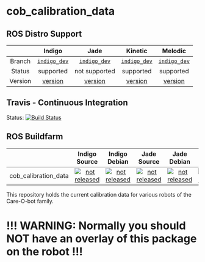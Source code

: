 cob_calibration_data
===========

## ROS Distro Support

|         | Indigo | Jade | Kinetic | Melodic |
|:-------:|:------:|:----:|:-------:|:-------:|
| Branch  | [`indigo_dev`](https://github.com/ipa320/cob_calibration_data/tree/indigo_dev) | [`indigo_dev`](https://github.com/ipa320/cob_calibration_data/tree/indigo_dev) | [`indigo_dev`](https://github.com/ipa320/cob_calibration_data/tree/indigo_dev) | [`indigo_dev`](https://github.com/ipa320/cob_calibration_data/tree/indigo_dev) |
| Status  |  supported | not supported | supported | supported |
| Version | [version](http://repositories.ros.org/status_page/ros_indigo_default.html?q=cob_calibration_data) | [version](http://repositories.ros.org/status_page/ros_jade_default.html?q=cob_calibration_data) | [version](http://repositories.ros.org/status_page/ros_kinetic_default.html?q=cob_calibration_data) | [version](http://repositories.ros.org/status_page/ros_melodic_default.html?q=cob_calibration_data) |

## Travis - Continuous Integration

Status: [![Build Status](https://app.travis-ci.com/ipa320/cob_calibration_data.svg?branch=indigo_dev)](https://app.travis-ci.com/ipa320/cob_calibration_data)

## ROS Buildfarm

|         | Indigo Source | Indigo Debian | Jade Source | Jade Debian | Kinetic Source | Kinetic Debian | Melodic Source | Melodic Debian |
|:-------:|:-------------:|:-------------:|:-----------:|:-----------:|:--------------:|:--------------:|:--------------:|:--------------:|
| cob_calibration_data | [![not released](http://build.ros.org/buildStatus/icon?job=Isrc_uT__cob_calibration_data__ubuntu_trusty__source)](http://build.ros.org/view/Isrc_uT/job/Isrc_uT__cob_calibration_data__ubuntu_trusty__source/) | [![not released](http://build.ros.org/buildStatus/icon?job=Ibin_uT64__cob_calibration_data__ubuntu_trusty_amd64__binary)](http://build.ros.org/view/Ibin_uT64/job/Ibin_uT64__cob_calibration_data__ubuntu_trusty_amd64__binary/) | [![not released](http://build.ros.org/buildStatus/icon?job=Jsrc_uT__cob_calibration_data__ubuntu_trusty__source)](http://build.ros.org/view/Jsrc_uT/job/Jsrc_uT__cob_calibration_data__ubuntu_trusty__source/) | [![not released](http://build.ros.org/buildStatus/icon?job=Jbin_uT64__cob_calibration_data__ubuntu_trusty_amd64__binary)](http://build.ros.org/view/Jbin_uT64/job/Jbin_uT64__cob_calibration_data__ubuntu_trusty_amd64__binary/) | [![not released](http://build.ros.org/buildStatus/icon?job=Ksrc_uX__cob_calibration_data__ubuntu_xenial__source)](http://build.ros.org/view/Ksrc_uX/job/Ksrc_uX__cob_calibration_data__ubuntu_xenial__source/) | [![not released](http://build.ros.org/buildStatus/icon?job=Kbin_uX64__cob_calibration_data__ubuntu_xenial_amd64__binary)](http://build.ros.org/view/Kbin_uX64/job/Kbin_uX64__cob_calibration_data__ubuntu_xenial_amd64__binary/) | [![not released](http://build.ros.org/buildStatus/icon?job=Msrc_uB__cob_calibration_data__ubuntu_bionic__source)](http://build.ros.org/view/Msrc_uB/job/Msrc_uB__cob_calibration_data__ubuntu_bionic__source/) | [![not released](http://build.ros.org/buildStatus/icon?job=Mbin_uB64__cob_calibration_data__ubuntu_bionic_amd64__binary)](http://build.ros.org/view/Mbin_uB64/job/Mbin_uB64__cob_calibration_data__ubuntu_bionic_amd64__binary/) |


This repository holds the current calibration data for various robots of the Care-O-bot family.

!!! WARNING: Normally you should __NOT__ have an overlay of this package on the robot !!!
====================
